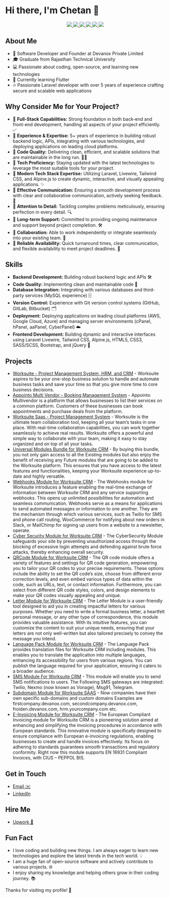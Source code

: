 # Hi there, I'm Chetan 👋

<a href="https://github.com/mr-chetan" >
    <div align="center">
        <picture alt="Chetan's GitHub Profile Summary" width="100%" height="auto">
            <source
                srcset="https://github-profile-summary-cards.vercel.app/api/cards/profile-details?username=mr-chetan&&theme=dark"
                media="(prefers-color-scheme: dark)"
            />
            <source
                srcset="https://github-profile-summary-cards.vercel.app/api/cards/profile-details?username=mr-chetan&"
                media="(prefers-color-scheme: light), (prefers-color-scheme: no-preference)"
            />
            <img src="https://github-profile-summary-cards.vercel.app/api/cards/profile-details?username=mr-chetan&&theme=transparent" />
        </picture>
        <picture height="180em" alt="Stats">
            <source
                srcset="https://github-profile-summary-cards.vercel.app/api/cards/stats?username=mr-chetan&theme=dark"
                media="(prefers-color-scheme: dark)"
            />
            <source
                srcset="https://github-profile-summary-cards.vercel.app/api/cards/stats?username=mr-chetan&"
                media="(prefers-color-scheme: light), (prefers-color-scheme: no-preference)"
            />
            <img src="https://github-profile-summary-cards.vercel.app/api/cards/stats?username=mr-chetan&theme=transparent" />
        </picture>
        <picture height="180em" alt="Top Languages">
            <source
                srcset="https://github-readme-stats.vercel.app/api/top-langs?username=mr-chetan&hide_border=true&no-bg=true&no-frame=true&layout=compact&langs_count=10&theme=dark"
                media="(prefers-color-scheme: dark)"
            />
            <source
                srcset="https://github-readme-stats.vercel.app/api/top-langs?username=mr-chetan&hide_border=true&no-bg=true&no-frame=true&layout=compact&langs_count=10&"
                media="(prefers-color-scheme: light), (prefers-color-scheme: no-preference)"
            />
            <img src="https://github-readme-stats.vercel.app/api/top-langs?username=mr-chetan&hide_border=true&no-bg=true&no-frame=true&layout=compact&langs_count=10&theme=transparent" />
        </picture>
        <picture height="180em" alt="Time Graph">
            <source
                srcset="https://github-profile-summary-cards.vercel.app/api/cards/productive-time?username=mr-chetan&utcOffset=5.30&theme=dark"
                media="(prefers-color-scheme: dark)"
            />
            <source
                srcset="https://github-profile-summary-cards.vercel.app/api/cards/productive-time?username=mr-chetan&utcOffset=5.30&"
                media="(prefers-color-scheme: light), (prefers-color-scheme: no-preference)"
            />
            <img src="https://github-profile-summary-cards.vercel.app/api/cards/productive-time?username=mr-chetan&utcOffset=5.30&theme=transparent" />
        </picture>
        <picture height="180em" alt="GitHub Streak">
            <source
                srcset="https://github-readme-streak-stats.herokuapp.com?user=mr-chetan&theme=dark"
                media="(prefers-color-scheme: dark)"
            />
            <source
                srcset="https://github-readme-streak-stats.herokuapp.com?user=mr-chetan&"
                media="(prefers-color-scheme: light), (prefers-color-scheme: no-preference)"
            />
            <img src="https://github-readme-streak-stats.herokuapp.com?user=mr-chetan&theme=transparent" />
        </picture>
        <picture>
            <source
                srcset="https://github-readme-stats.vercel.app/api?username=mr-chetan&rank_icon=percentile&show_icons=true&theme=dark"
                media="(prefers-color-scheme: dark)"
            />
            <source
                srcset="https://github-readme-stats.vercel.app/api?username=mr-chetan&rank_icon=percentile&show_icons=true"
                media="(prefers-color-scheme: light), (prefers-color-scheme: no-preference)"
            />
            <img src="https://github-readme-stats.vercel.app/api?username=mr-chetan&rank_icon=percentile&show_icons=true&theme=transparent" />
        </picture>
    </div>
</a>

## About Me

-   💼 Software Developer and Founder at Devanox Private Limited
-   🎓 Graduate from Rajasthan Technical University
-   💻 Passionate about coding, open-source, and learning new technologies
-   🌱 Currently learning Flutter
-   🔥 Passionate Laravel developer with over 5 years of experience crafting secure and scalable web applications

## Why Consider Me for Your Project?

-   🔹 **Full-Stack Capabilities:** Strong foundation in both back-end and front-end development, handling all aspects of your project efficiently. ✅
-   🔸 **Experience & Expertise:** 5+ years of experience in building robust backend logic, APIs, integrating with various technologies, and deploying applications on leading cloud platforms.
-   🔹 **Code Quality:** Delivering clean, efficient, and scalable solutions that are maintainable in the long run. 🏃🏻
-   🔸 **Tech Proficiency:** Staying updated with the latest technologies to leverage the most suitable tools for your project.
-   🔹 **Modern Tech Stack Expertise:** Utilizing Laravel, Livewire, Tailwind CSS, and Alpine.js to create dynamic, interactive, and visually appealing applications. ✨
-   🔸 **Effective Communication:** Ensuring a smooth development process with clear and collaborative communication, actively seeking feedback. 💬
-   🔹 **Attention to Detail:** Tackling complex problems meticulously, ensuring perfection in every detail. 🔍
-   🔸 **Long-term Support:** Committed to providing ongoing maintenance and support beyond project completion. 🛠️
-   🔹 **Collaboration:** Able to work independently or integrate seamlessly into your existing team. 🤝
-   🔸 **Reliable Availability:** Quick turnaround times, clear communication, and flexible availability to meet project deadlines. 📅

## Skills

-   **Backend Development:** Building robust backend logic and APIs 🛠️
-   **Code Quality:** Implementing clean and maintainable code 🧹
-   **Database Integration:** Integrating with various databases and third-party services (MySQL experience) 🗄️
-   **Version Control:** Experience with Git version control systems (GitHub, GitLab, Bitbucket) 🗂️
-   **Deployment:** Deploying applications on leading cloud platforms (AWS, Google Cloud, Azure) and managing server environments (cPanel, hPanel, aaPanel, CyberPanel) ☁️
-   **Frontend Development:** Building dynamic and interactive interfaces using Laravel Livewire, Tailwind CSS, Alpine.js, HTML5, CSS3, SASS/SCSS, Bootstrap, and jQuery 🎨

## Projects

-   [Worksuite - Project Management System, HRM, and CRM](https://1.envato.market/worksuite-project) - Worksuite aspires to be your one-stop business solution to handle and automate business tasks and save your time so that you give more time to core business decisions.
-   [Appointo Multi Vendor - Booking Management System](https://1.envato.market/zxag26) - Appointo Multivendor is a platform that allows businesses to list their services on a common platform. Customers of these businesses can book appointments and purchase deals from the platform.
-   [Worksuite Saas - Project Management System](https://1.envato.market/OeRBbn) - Worksuite is the ultimate team collaboration tool, keeping all your team’s tasks in one place. With real-time collaboration capabilities, you can work together seamlessly to achieve real results. Worksuite offers a powerful and simple way to collaborate with your team, making it easy to stay organized and on top of all your tasks.
-   [Universal Modules Bundle for Worksuite CRM](https://1.envato.market/WyDXdA) - By buying this bundle, you not only gain access to all the Existing modules but also enjoy the benefit of receiving any Future modules that are going to be added to the Worksuite platform. This ensures that you have access to the latest features and functionalities, keeping your Worksuite experience up-to-date and highly versatile.
-   [Webhooks Module for Worksuite CRM](https://1.envato.market/bO3bNv) - The Webhooks module for Worksuite introduces a feature enabling the real-time exchange of information between Worksuite CRM and any service supporting webhooks. This opens up unlimited possibilities for automation and seamless communication. Webhooks serve as a means for applications to send automated messages or information to one another. They are the mechanism through which various services, such as Twilio for SMS and phone call routing, WooCommerce for notifying about new orders in Slack, or MailChimp for signing up users from a website to a newsletter, operate.
-   [Cyber Security Module for Worksuite CRM](https://1.envato.market/vPnzjv) - The CyberSecurity Module safeguards your site by preventing unauthorized access through the blocking of excessive login attempts and defending against brute force attacks, thereby enhancing overall security.
-   [QRCode Module for Worksuite CRM](https://1.envato.market/MAXnBq) - The QR code module offers a variety of features and settings for QR code generation, empowering you to tailor your QR codes to your precise requirements. These options include the ability to set the QR code’s size, choose from different error correction levels, and even embed various types of data within the code, such as URLs, text, or contact information. Furthermore, you can select from different QR code styles, colors, and design elements to make your QR codes visually appealing and unique.
-   [Letter Module for Worksuite CRM](https://1.envato.market/QjOPno) - The Letter Module is a user-friendly tool designed to aid you in creating impactful letters for various purposes. Whether you need to write a formal business letter, a heartfelt personal message, or any other type of correspondence, this module provides valuable assistance. With its intuitive features, you can customize the content to suit your unique needs, ensuring that your letters are not only well-written but also tailored precisely to convey the message you intend.
-   [Language Pack Module for Worksuite CRM](https://1.envato.market/195eR9) - The Language Pack provides translation files for Worksuite CRM including modules. This enables you to translate the application into multiple languages, enhancing its accessibility for users from various regions. You can publish the language required for your application, ensuring it caters to a broader audience.
-   [SMS Module For Worksuite CRM]() - This module will enable you to send SMS notifications to users. The Following SMS gateways are integrated: Twilio, Nexmo (now known as Vonage), Msg91, Telegram.
-   [Subdomain Module for Worksuite SAAS](https://1.envato.market/nX1koA) - Now companies have their own specific sub-domains and custom domains Examples are firstcompany.devanox.com, secondcompany.devanox.com, froiden.devanox.com, hrm.yourcompany.com etc.
-   [E-Invoicing Module for Worksuite CRM](https://1.envato.market/YRgDNj) - The European Compliant Invoicing module for Worksuite CRM is a pioneering solution aimed at enhancing and simplifying the invoicing procedures in accordance with European standards. This innovative module is specifically designed to ensure compliance with European e-invoicing regulations, enabling businesses to create and handle invoices effectively. Its focus on adhering to standards guarantees smooth transactions and regulatory conformity. Right now this module supports EN 16931 Compliant Invoices, with CIUS – PEPPOL BIS.

## Get in Touch

-   [Email ✉️](mailto:contact@mrchetan.com)
-   [LinkedIn](https://www.linkedin.com/in/mr-chetan/)

## Hire Me

-   [Upwork 💼](https://www.upwork.com/freelancers/~01db960e1d4c8b8935?mp_source=share)

## Fun Fact

-   I love coding and building new things. I am always eager to learn new technologies and explore the latest trends in the tech world. 💡
-   I am a huge fan of open-source software and actively contribute to various projects. 🌐
-   I enjoy sharing my knowledge and helping others grow in their coding journey. 📚

Thanks for visiting my profile! 🙏
